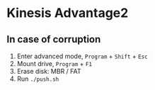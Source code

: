 # Kinesis Advantage2

## In case of corruption

1. Enter advanced mode, `Program` + `Shift` + `Esc`
2. Mount drive, `Program` + `F1`
3. Erase disk: MBR / FAT
4. Run `./push.sh`
